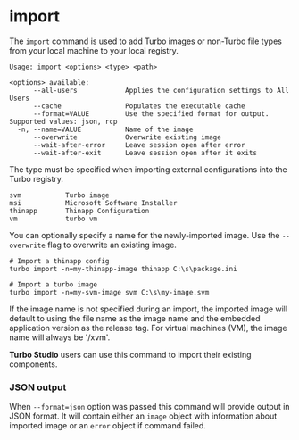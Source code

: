 # import

The `import` command is used to add Turbo images or non-Turbo file types from your local machine to your local registry.

```
Usage: import <options> <type> <path>

<options> available:
      --all-users            Applies the configuration settings to All Users
      --cache                Populates the executable cache
      --format=VALUE         Use the specified format for output. Supported values: json, rcp
  -n, --name=VALUE           Name of the image
      --overwrite            Overwrite existing image
      --wait-after-error     Leave session open after error
      --wait-after-exit      Leave session open after it exits
```

The type must be specified when importing external configurations into the Turbo registry. 

```
svm           Turbo image
msi           Microsoft Software Installer
thinapp       Thinapp Configuration
vm            turbo vm
```

You can optionally specify a name for the newly-imported image. Use the `--overwrite` flag to overwrite an existing image.

```
# Import a thinapp config
turbo import -n=my-thinapp-image thinapp C:\s\package.ini

# Import a turbo image
turbo import -n=my-svm-image svm C:\s\my-image.svm
```

If the image name is not specified during an import, the imported image will default to using the file name as the image name and the embedded application version as the release tag. For virtual machines (VM), the image name will always be '/xvm'.

**Turbo Studio** users can use this command to import their existing components.

### JSON output

When `--format=json` option was passed this command will provide output in JSON format. It will contain either an `image` object with information about imported image or an `error` object if command failed.